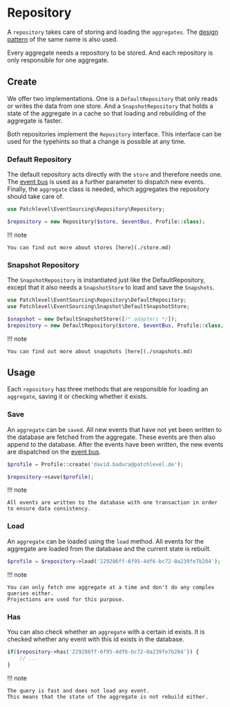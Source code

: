 # Repository

A `repository` takes care of storing and loading the `aggregates`.
The [design pattern](https://martinfowler.com/eaaCatalog/repository.html) of the same name is also used.

Every aggregate needs a repository to be stored. 
And each repository is only responsible for one aggregate.

## Create

We offer two implementations. One is a `DefaultRepository` that only reads or writes the data from one store. 
And a `SnapshotRepository` that holds a state of the aggregate in a cache 
so that loading and rebuilding of the aggregate is faster.

Both repositories implement the `Repository` interface. 
This interface can be used for the typehints so that a change is possible at any time.

### Default Repository

The default repository acts directly with the `store` and therefore needs one.
The [event bus](./event_bus.md) is used as a further parameter to dispatch new events.
Finally, the `aggregate` class is needed, which aggregates the repository should take care of.

```php
use Patchlevel\EventSourcing\Repository\Repository;

$repository = new Repository($store, $eventBus, Profile::class);
```

!!! note

    You can find out more about stores [here](./store.md)

### Snapshot Repository

The `SnapshotRepository` is instantiated just like the DefaultRepository, 
except that it also needs a `SnapshotStore` to load and save the `Snapshots`.

```php
use Patchlevel\EventSourcing\Repository\DefaultRepository;
use Patchlevel\EventSourcing\Snapshot\DefaultSnapshotStore;

$snapshot = new DefaultSnapshotStore([/* adapters */]);
$repository = new DefaultRepository($store, $eventBus, Profile::class, $snapshot);
```

!!! note

    You can find out more about snapshots [here](./snapshots.md)

## Usage

Each `repository` has three methods that are responsible for loading an `aggregate`, 
saving it or checking whether it exists.

### Save

An `aggregate` can be `saved`. 
All new events that have not yet been written to the database are fetched from the aggregate. 
These events are then also append to the database. 
After the events have been written, 
the new events are dispatched on the [event bus](./event_bus.md).

```php
$profile = Profile::create('david.badura@patchlevel.de');

$repository->save($profile);
```

!!! note

    All events are written to the database with one transaction in order to ensure data consistency.

### Load

An `aggregate` can be loaded using the `load` method. 
All events for the aggregate are loaded from the database and the current state is rebuilt.

```php
$profile = $repository->load('229286ff-6f95-4df6-bc72-0a239fe7b284');
```

!!! note

    You can only fetch one aggregate at a time and don't do any complex queries either. 
    Projections are used for this purpose.

### Has

You can also check whether an `aggregate` with a certain id exists. 
It is checked whether any event with this id exists in the database.

```php
if($repository->has('229286ff-6f95-4df6-bc72-0a239fe7b284')) {
    // ...
}
```

!!! note

    The query is fast and does not load any event. 
    This means that the state of the aggregate is not rebuild either.